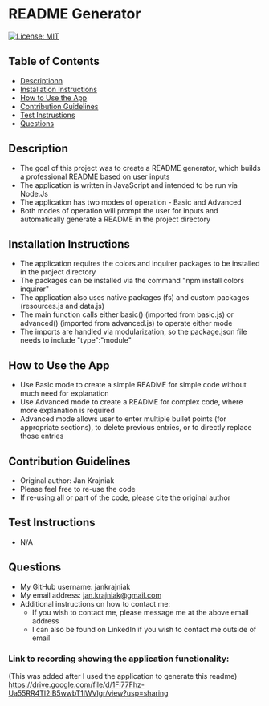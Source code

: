 
# README Generator
[![License: MIT](https://img.shields.io/badge/License-MIT-yellow.svg)](https://opensource.org/licenses/MIT)

## Table of Contents
- [Descriptionn](#description)
- [Installation Instructions](#installation-instructions)
- [How to Use the App](#how-to-use-the-app)
- [Contribution Guidelines](#contribution-guidelines)
- [Test Instrustions](#test-instructions)
- [Questions](#questions)

## Description
- The goal of this project was to create a README generator, which builds a professional README based on user inputs
- The application is written in JavaScript and intended to be run via Node.Js
- The application has two modes of operation - Basic and Advanced
- Both modes of operation will prompt the user for inputs and automatically generate a README in the project directory


## Installation Instructions
- The application requires the colors and inquirer packages to be installed in the project directory
- The packages can be installed via the command "npm install colors inquirer"
- The application also uses native packages (fs) and custom packages (resources.js and data.js)
- The main function calls either basic() (imported from basic.js) or advanced() (imported from advanced.js) to operate either mode
- The imports are handled via modularization, so the package.json file needs to include "type":"module"


## How to Use the App
- Use Basic mode to create a simple README for simple code without much need for explanation
- Use Advanced mode to create a README for complex code, where more explanation is required
- Advanced mode allows user to enter multiple bullet points (for appropriate sections), to delete previous entries, or to directly replace those entries


## Contribution Guidelines
- Original author: Jan Krajniak
- Please feel free to re-use the code
- If re-using all or part of the code, please cite the original author


## Test Instructions
- N/A


## Questions
- My GitHub username: jankrajniak
- My email address: jan.krajniak@gmail.com
- Additional instructions on how to contact me:
  - If you wish to contact me, please message me at the above email address
  - I can also be found on LinkedIn if you wish to contact me outside of email

### Link to recording showing the application functionality:
(This was added after I used the application to generate this readme)
https://drive.google.com/file/d/1Fi77Fhz-Ua55RR4Tl2IB5wwbT1lWVlgr/view?usp=sharing
